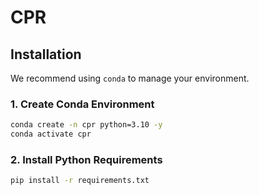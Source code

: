 # CPR

## Installation

We recommend using `conda` to manage your environment.

### 1. Create Conda Environment

```bash
conda create -n cpr python=3.10 -y
conda activate cpr
```

### 2. Install Python Requirements

```bash
pip install -r requirements.txt
```
